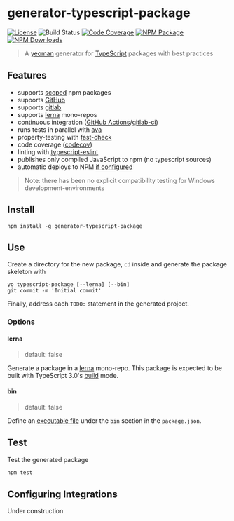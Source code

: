 # generator-typescript-package
[![License][]](https://opensource.org/licenses/ISC)
![Build Status](https://github.com/ericcrosson/generator-typescript-package/actions/workflows/ci.yml/badge.svg) 
[![Code Coverage][]](https://codecov.io/gh/ericcrosson/generator-typescript-package)
[![NPM Package][]](https://npmjs.org/package/generator-typescript-package)
[![NPM Downloads][]](https://www.npmjs.com/package/generator-typescript-package)

[License]: https://img.shields.io/badge/License-ISC-blue.svg
[Code Coverage]: https://codecov.io/gh/ericcrosson/generator-typescript-package/branch/master/graph/badge.svg
[NPM Package]: https://img.shields.io/npm/v/generator-typescript-package.svg
[NPM Downloads]: https://img.shields.io/npm/dt/generator-typescript-package.svg

> A [yeoman] generator for [TypeScript] packages with best practices

[yeoman]: https://github.com/yeoman
[TypeScript]: https://www.typescriptlang.org

## Features

- supports [scoped] npm packages
- supports [GitHub]
- supports [gitlab]
- supports [lerna] mono-repos
- continuous integration ([GitHub Actions]/[gitlab-ci])
- runs tests in parallel with [ava]
- property-testing with [fast-check]
- code coverage ([codecov])
- linting with [typescript-eslint]
- publishes only compiled JavaScript to npm (no typescript sources)
- automatic deploys to NPM [if configured]

> Note: there has been no explicit compatibility testing for Windows
> development-environments

[scoped]: https://docs.npmjs.com/about-scopes
[GitHub]: https://github.com
[gitlab]: https://gitlab.com
[lerna]: https://github.com/lerna/lerna
[ava]: https://github.com/avajs/ava
[fast-check]: https://github.com/dubzzz/fast-check
[GitHub Actions]: https://docs.github.com/en/actions/automating-builds-and-tests/building-and-testing-nodejs-or-python
[gitlab-ci]: https://docs.gitlab.com/ee/ci/
[codecov]: https://codecov.io
[typescript-eslint]: https://github.com/typescript-eslint/typescript-eslint
[if configured]: #Travis-CI-Deploys-to-NPM

## Install

``` shell
npm install -g generator-typescript-package
```

## Use

Create a directory for the new package, `cd` inside and generate the
package skeleton with

``` shell
yo typescript-package [--lerna] [--bin]
git commit -m 'Initial commit'
```

Finally, address each `TODO:` statement in the generated project.

### Options

#### lerna

> default: false

Generate a package in a [lerna] mono-repo. This package is expected to
be built with TypeScript 3.0's [build] mode.

[lerna]: https://github.com/RyanCavanaugh/learn-a
[build]: https://devblogs.microsoft.com/typescript/announcing-typescript-3-0/

#### bin

> default: false

Define an [executable file] under the `bin` section in the `package.json`.

[executable file]: https://docs.npmjs.com/cli/v7/configuring-npm/package-json#bin

## Test

Test the generated package

``` typescript
npm test
```

## Configuring Integrations

Under construction

[define the variable]: https://docs.travis-ci.com/user/environment-variables/#defining-variables-in-repository-settings
